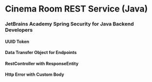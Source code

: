 # Cinema Room REST Service (Java)
### JetBrains Academy Spring Security for Java Backend Developers

#### UUID Token
#### Data Transfer Object for Endpoints
#### RestController with ResponseEntity
#### Http Error with Custom Body
